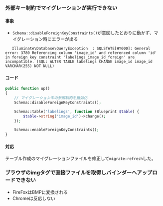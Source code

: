 ### 外部キー制約でマイグレーションが実行できない
#### 事象
- `Schema::disableForeignKeyConstraints()`が意図したとおりに動かず、マイグレーション時にエラーが出る
```
   Illuminate\Database\QueryException  : SQLSTATE[HY000]: General error: 3780 Referencing column 'image_id' and referenced column 'id' in foreign key constraint 'labelings_image_id_foreign' are incompatible. (SQL: ALTER TABLE labelings CHANGE image_id image_id VARCHAR(255) NOT NULL)
```
#### コード
```php
public function up()
{
    // マイグレーション中の参照制約を無効化
    Schema::disableForeignKeyConstraints();

    Schema::table('labelings', function (Blueprint $table) {
        $table->string('image_id')->change();
    });

    Schema::enableForeignKeyConstraints();
}
```
#### 対応
テーブル作成のマイグレーションファイルを修正して`migrate:refresh`した。

### ブラウザのimgタグで直接ファイルを取得しバインダーへアップロードできない
- FireFoxはBMPに変換される
- Chromeは反応しない